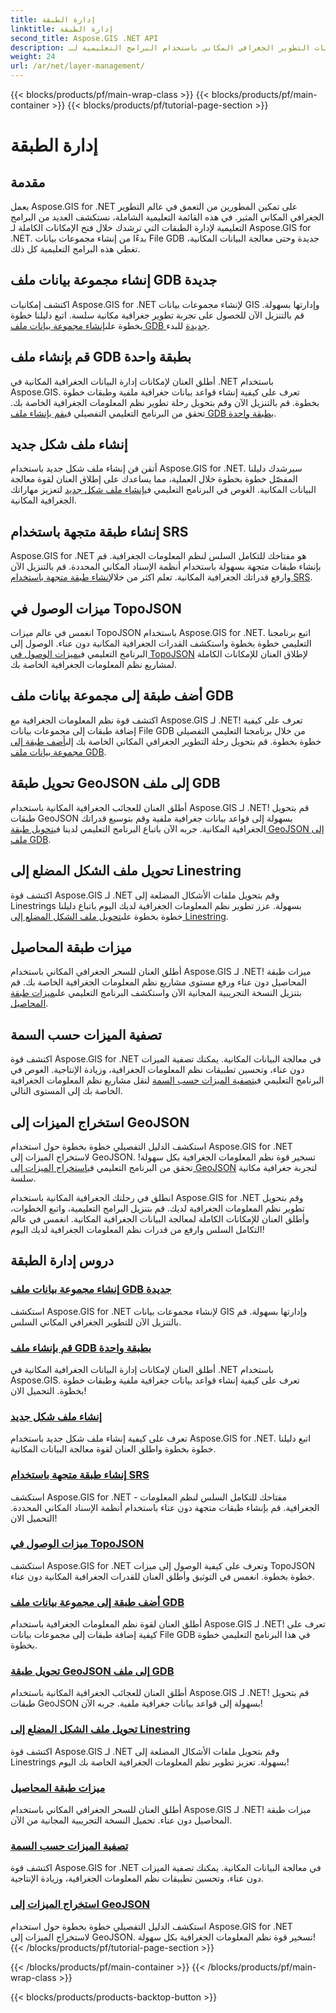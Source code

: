 ```yaml
---
title: إدارة الطبقة
linktitle: إدارة الطبقة
second_title: Aspose.GIS .NET API
description: أطلق العنان لإمكانات التطوير الجغرافي المكاني باستخدام البرامج التعليمية لـ Aspose.GIS for .NET. يمكنك إنشاء مجموعات بيانات نظم المعلومات الجغرافية وإدارتها ومعالجتها بسهولة.
weight: 24
url: /ar/net/layer-management/
---
```


{{< blocks/products/pf/main-wrap-class >}}
{{< blocks/products/pf/main-container >}}
{{< blocks/products/pf/tutorial-page-section >}}

# إدارة الطبقة

## مقدمة

يعمل Aspose.GIS for .NET على تمكين المطورين من التعمق في عالم التطوير الجغرافي المكاني المثير. في هذه القائمة التعليمية الشاملة، نستكشف العديد من البرامج التعليمية لإدارة الطبقات التي ترشدك خلال فتح الإمكانات الكاملة لـ Aspose.GIS for .NET. بدءًا من إنشاء مجموعات بيانات File GDB جديدة وحتى معالجة البيانات المكانية، تغطي هذه البرامج التعليمية كل ذلك.

## إنشاء مجموعة بيانات ملف GDB جديدة 
 اكتشف إمكانيات Aspose.GIS for .NET لإنشاء مجموعات بيانات GIS وإدارتها بسهولة. قم بالتنزيل الآن للحصول على تجربة تطوير جغرافية مكانية سلسة. اتبع دليلنا خطوة بخطوة على[إنشاء مجموعة بيانات ملف GDB جديدة](./create-new-file-gdb-dataset/) للبدء.

## قم بإنشاء ملف GDB بطبقة واحدة 
 أطلق العنان لإمكانات إدارة البيانات الجغرافية المكانية في .NET باستخدام Aspose.GIS. تعرف على كيفية إنشاء قواعد بيانات جغرافية ملفية وطبقات خطوة بخطوة. قم بالتنزيل الآن وقم بتحويل رحلة تطوير نظم المعلومات الجغرافية الخاصة بك. تحقق من البرنامج التعليمي التفصيلي في[قم بإنشاء ملف GDB بطبقة واحدة](./create-file-gdb-with-single-layer/).

## إنشاء ملف شكل جديد 
 أتقن فن إنشاء ملف شكل جديد باستخدام Aspose.GIS for .NET. سيرشدك دليلنا المفصّل خطوة بخطوة خلال العملية، مما يساعدك على إطلاق العنان لقوة معالجة البيانات المكانية. الغوص في البرنامج التعليمي في[إنشاء ملف شكل جديد](./create-new-shapefile/) لتعزيز مهاراتك الجغرافية المكانية.

## إنشاء طبقة متجهة باستخدام SRS 
Aspose.GIS for .NET هو مفتاحك للتكامل السلس لنظم المعلومات الجغرافية. قم بإنشاء طبقات متجهة بسهولة باستخدام أنظمة الإسناد المكاني المحددة. قم بالتنزيل الآن وارفع قدراتك الجغرافية المكانية. تعلم اكثر من خلال[إنشاء طبقة متجهة باستخدام SRS](./create-vector-layer-with-srs/).

## ميزات الوصول في TopoJSON 
 انغمس في عالم ميزات TopoJSON باستخدام Aspose.GIS for .NET. اتبع برنامجنا التعليمي خطوة بخطوة واستكشف القدرات الجغرافية المكانية دون عناء. الوصول إلى البرنامج التعليمي في[ميزات الوصول في TopoJSON](./access-features-in-topojson/) لإطلاق العنان للإمكانات الكاملة لمشاريع نظم المعلومات الجغرافية الخاصة بك.

## أضف طبقة إلى مجموعة بيانات ملف GDB 
 اكتشف قوة نظم المعلومات الجغرافية مع Aspose.GIS لـ .NET! تعرف على كيفية إضافة طبقات إلى مجموعات بيانات File GDB من خلال برنامجنا التعليمي التفصيلي خطوة بخطوة. قم بتحويل رحلة التطوير الجغرافي المكاني الخاصة بك إلى[أضف طبقة إلى مجموعة بيانات ملف GDB](./add-layer-to-file-gdb-dataset/).

## تحويل طبقة GeoJSON إلى ملف GDB 
 أطلق العنان للعجائب الجغرافية المكانية باستخدام Aspose.GIS لـ .NET! قم بتحويل طبقات GeoJSON بسهولة إلى قواعد بيانات جغرافية ملفية وقم بتوسيع قدراتك الجغرافية المكانية. جربه الآن باتباع البرنامج التعليمي لدينا في[تحويل طبقة GeoJSON إلى ملف GDB](./convert-geojson-layer-to-file-gdb/).

## تحويل ملف الشكل المضلع إلى Linestring 
اكتشف قوة Aspose.GIS لـ .NET وقم بتحويل ملفات الأشكال المضلعة إلى Linestrings بسهولة. عزز تطوير نظم المعلومات الجغرافية لديك اليوم باتباع دليلنا خطوة بخطوة على[تحويل ملف الشكل المضلع إلى Linestring](./convert-polygon-shapefile-to-linestring/).

## ميزات طبقة المحاصيل 
 أطلق العنان للسحر الجغرافي المكاني باستخدام Aspose.GIS لـ .NET! ميزات طبقة المحاصيل دون عناء ورفع مستوى مشاريع نظم المعلومات الجغرافية الخاصة بك. قم بتنزيل النسخة التجريبية المجانية الآن واستكشف البرنامج التعليمي على[ميزات طبقة المحاصيل](./crop-layer-features/).

## تصفية الميزات حسب السمة 
 اكتشف قوة Aspose.GIS for .NET في معالجة البيانات المكانية. يمكنك تصفية الميزات دون عناء، وتحسين تطبيقات نظم المعلومات الجغرافية، وزيادة الإنتاجية. الغوص في البرنامج التعليمي في[تصفية الميزات حسب السمة](./filter-features-by-attribute/) لنقل مشاريع نظم المعلومات الجغرافية الخاصة بك إلى المستوى التالي.

## استخراج الميزات إلى GeoJSON 
 استكشف الدليل التفصيلي خطوة بخطوة حول استخدام Aspose.GIS for .NET لاستخراج الميزات إلى GeoJSON. تسخير قوة نظم المعلومات الجغرافية بكل سهولة! تحقق من البرنامج التعليمي في[استخراج الميزات إلى GeoJSON](./extract-features-to-geojson/) لتجربة جغرافية مكانية سلسة.

انطلق في رحلتك الجغرافية المكانية باستخدام Aspose.GIS for .NET وقم بتحويل تطوير نظم المعلومات الجغرافية لديك. قم بتنزيل البرامج التعليمية، واتبع الخطوات، وأطلق العنان للإمكانات الكاملة لمعالجة البيانات الجغرافية المكانية. انغمس في عالم التكامل السلس وارفع من قدرات نظم المعلومات الجغرافية لديك اليوم!
## دروس إدارة الطبقة
### [إنشاء مجموعة بيانات ملف GDB جديدة](./create-new-file-gdb-dataset/)
استكشف Aspose.GIS for .NET لإنشاء مجموعات بيانات GIS وإدارتها بسهولة. قم بالتنزيل الآن للتطوير الجغرافي المكاني السلس. 
### [قم بإنشاء ملف GDB بطبقة واحدة](./create-file-gdb-with-single-layer/)
أطلق العنان لإمكانات إدارة البيانات الجغرافية المكانية في .NET باستخدام Aspose.GIS. تعرف على كيفية إنشاء قواعد بيانات جغرافية ملفية وطبقات خطوة بخطوة. التحميل الان!
### [إنشاء ملف شكل جديد](./create-new-shapefile/)
تعرف على كيفية إنشاء ملف شكل جديد باستخدام Aspose.GIS for .NET. اتبع دليلنا خطوة بخطوة واطلق العنان لقوة معالجة البيانات المكانية.
### [إنشاء طبقة متجهة باستخدام SRS](./create-vector-layer-with-srs/)
استكشف Aspose.GIS for .NET - مفتاحك للتكامل السلس لنظم المعلومات الجغرافية. قم بإنشاء طبقات متجهة دون عناء باستخدام أنظمة الإسناد المكاني المحددة. التحميل الان!
### [ميزات الوصول في TopoJSON](./access-features-in-topojson/)
استكشف Aspose.GIS for .NET وتعرف على كيفية الوصول إلى ميزات TopoJSON خطوة بخطوة. انغمس في التوثيق وأطلق العنان للقدرات الجغرافية المكانية دون عناء.
### [أضف طبقة إلى مجموعة بيانات ملف GDB](./add-layer-to-file-gdb-dataset/)
أطلق العنان لقوة نظم المعلومات الجغرافية باستخدام Aspose.GIS لـ .NET! تعرف على كيفية إضافة طبقات إلى مجموعات بيانات File GDB في هذا البرنامج التعليمي خطوة بخطوة.
### [تحويل طبقة GeoJSON إلى ملف GDB](./convert-geojson-layer-to-file-gdb/)
أطلق العنان للعجائب الجغرافية المكانية باستخدام Aspose.GIS لـ .NET! قم بتحويل طبقات GeoJSON بسهولة إلى قواعد بيانات جغرافية ملفية. جربه الآن!
### [تحويل ملف الشكل المضلع إلى Linestring](./convert-polygon-shapefile-to-linestring/)
اكتشف قوة Aspose.GIS لـ .NET وقم بتحويل ملفات الأشكال المضلعة إلى Linestrings بسهولة. تعزيز تطوير نظم المعلومات الجغرافية الخاصة بك اليوم!
### [ميزات طبقة المحاصيل](./crop-layer-features/)
أطلق العنان للسحر الجغرافي المكاني باستخدام Aspose.GIS لـ .NET! ميزات طبقة المحاصيل دون عناء. تحميل النسخة التجريبية المجانية من الآن.
### [تصفية الميزات حسب السمة](./filter-features-by-attribute/)
اكتشف قوة Aspose.GIS for .NET في معالجة البيانات المكانية. يمكنك تصفية الميزات دون عناء، وتحسين تطبيقات نظم المعلومات الجغرافية، وزيادة الإنتاجية.
### [استخراج الميزات إلى GeoJSON](./extract-features-to-geojson/)
استكشف الدليل التفصيلي خطوة بخطوة حول استخدام Aspose.GIS for .NET لاستخراج الميزات إلى GeoJSON. تسخير قوة نظم المعلومات الجغرافية بكل سهولة! 
{{< /blocks/products/pf/tutorial-page-section >}}

{{< /blocks/products/pf/main-container >}}
{{< /blocks/products/pf/main-wrap-class >}}

{{< blocks/products/products-backtop-button >}}
